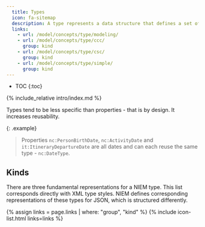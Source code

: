 ```yaml
---
  title: Types
  icon: fa-sitemap
  description: A type represents a data structure that defines a set of allowable values.
  links:
    - url: /model/concepts/type/modeling/
    - url: /model/concepts/type/ccc/
      group: kind
    - url: /model/concepts/type/csc/
      group: kind
    - url: /model/concepts/type/simple/
      group: kind
---
```


- TOC
{:toc}

{% include_relative intro/index.md %}

Types tend to be less specific than properties - that is by design.  It increases reusability.

{: .example}
> Properties `nc:PersonBirthDate`, `nc:ActivityDate` and `it:ItineraryDepartureDate` are all dates and can each reuse the same type - `nc:DateType`.

## Kinds

There are three fundamental representations for a NIEM type.  This list corresponds directly with XML type styles.  NIEM defines corresponding representations of these types for JSON, which is structured differently.

{% assign links = page.links | where: "group", "kind" %}
{% include icon-list.html links=links %}
